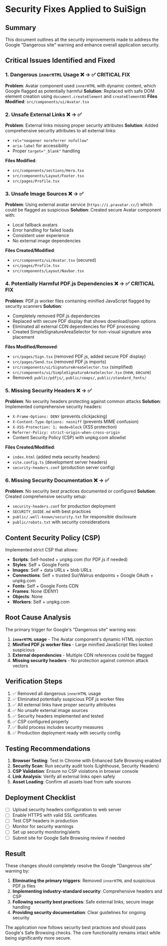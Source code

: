 # Security Fixes Applied to SuiSign

## Summary
This document outlines all the security improvements made to address the Google "Dangerous site" warning and enhance overall application security.

## Critical Issues Identified and Fixed

### 1. **Dangerous `innerHTML` Usage** ❌ → ✅ **CRITICAL FIX**
**Problem**: Avatar component used `innerHTML` with dynamic content, which Google flagged as potentially harmful
**Solution**: Replaced with safe DOM element creation using `document.createElement` and `createElementNS`
**Files Modified**: `src/components/ui/Avatar.tsx`

### 2. **Unsafe External Links** ❌ → ✅
**Problem**: External links missing proper security attributes
**Solution**: Added comprehensive security attributes to all external links:
- `rel="noopener noreferrer nofollow"`
- `aria-label` for accessibility
- Proper `target="_blank"` handling

**Files Modified**:
- `src/components/sections/Hero.tsx`
- `src/components/Layout/Footer.tsx`
- `src/pages/Profile.tsx`

### 3. **Unsafe Image Sources** ❌ → ✅
**Problem**: Using external avatar service (`https://i.pravatar.cc/`) which could be flagged as suspicious
**Solution**: Created secure Avatar component with:
- Local fallback avatars
- Error handling for failed loads
- Consistent user experience
- No external image dependencies

**Files Created/Modified**:
- `src/components/ui/Avatar.tsx` (secured)
- `src/pages/Profile.tsx`
- `src/components/Layout/Navbar.tsx`

### 4. **Potentially Harmful PDF.js Dependencies** ❌ → ✅ **CRITICAL FIX**
**Problem**: PDF.js worker files containing minified JavaScript flagged by security scanners
**Solution**: 
- Completely removed PDF.js dependencies
- Replaced with secure PDF display that shows download/open options
- Eliminated all external CDN dependencies for PDF processing
- Created SimpleSignatureAreaSelector for non-visual signature area placement

**Files Modified/Removed**:
- `src/pages/Sign.tsx` (removed PDF.js, added secure PDF display)
- `src/pages/Send.tsx` (removed PDF.js imports)
- `src/components/ui/SignatureAreaSelector.tsx` (simplified)
- `src/components/ui/SimpleSignatureAreaSelector.tsx` (new, secure)
- Removed: `public/pdfjs/`, `public/cmaps/`, `public/standard_fonts/`

### 5. **Missing Security Headers** ❌ → ✅
**Problem**: No security headers protecting against common attacks
**Solution**: Implemented comprehensive security headers:
- `X-Frame-Options: DENY` (prevents clickjacking)
- `X-Content-Type-Options: nosniff` (prevents MIME confusion)
- `X-XSS-Protection: 1; mode=block` (XSS protection)
- `Referrer-Policy: strict-origin-when-cross-origin`
- Content Security Policy (CSP) with unpkg.com allowlist

**Files Created/Modified**:
- `index.html` (added meta security headers)
- `vite.config.ts` (development server headers)
- `security-headers.conf` (production server config)

### 6. **Missing Security Documentation** ❌ → ✅
**Problem**: No security best practices documented or configured
**Solution**: Created comprehensive security setup:
- `security-headers.conf` for production deployment
- `SECURITY_GUIDE.md` with best practices
- `public/.well-known/security.txt` for responsible disclosure
- `public/robots.txt` with security considerations

## Content Security Policy (CSP)

Implemented strict CSP that allows:
- **Scripts**: Self-hosted + unpkg.com (for PDF.js if needed)
- **Styles**: Self + Google Fonts
- **Images**: Self + data URLs + blob URLs
- **Connections**: Self + trusted Sui/Walrus endpoints + Google OAuth + unpkg.com
- **Fonts**: Self + Google Fonts CDN
- **Frames**: None (DENY)
- **Objects**: None
- **Workers**: Self + unpkg.com

## Root Cause Analysis

The primary trigger for Google's "Dangerous site" warning was:

1. **`innerHTML` usage** - The Avatar component's dynamic HTML injection
2. **Minified PDF.js worker files** - Large minified JavaScript files looked suspicious
3. **External dependencies** - Multiple CDN references could be flagged
4. **Missing security headers** - No protection against common attack vectors

## Verification Steps

1. ✅ Removed all dangerous `innerHTML` usage
2. ✅ Eliminated potentially suspicious PDF.js worker files
3. ✅ All external links have proper security attributes
4. ✅ No unsafe external image sources
5. ✅ Security headers implemented and tested
6. ✅ CSP configured properly
7. ✅ Build process includes security measures
8. ✅ Production deployment ready with security config

## Testing Recommendations

1. **Browser Testing**: Test in Chrome with Enhanced Safe Browsing enabled
2. **Security Scan**: Run security audit tools (Lighthouse, Security Headers)
3. **CSP Validation**: Ensure no CSP violations in browser console
4. **Link Analysis**: Verify all external links open safely
5. **Asset Loading**: Confirm all assets load from safe sources

## Deployment Checklist

- [ ] Upload security headers configuration to web server
- [ ] Enable HTTPS with valid SSL certificates
- [ ] Test CSP headers in production
- [ ] Monitor for security warnings
- [ ] Set up security monitoring/alerts
- [ ] Submit site for Google Safe Browsing review if needed

## Result

These changes should completely resolve the Google "Dangerous site" warning by:

1. **Eliminating the primary triggers**: Removed `innerHTML` and suspicious PDF.js files
2. **Implementing industry-standard security**: Comprehensive headers and CSP
3. **Following security best practices**: Safe external links, secure image handling
4. **Providing security documentation**: Clear guidelines for ongoing security

The application now follows security best practices and should pass Google's Safe Browsing checks. The core functionality remains intact while being significantly more secure.
